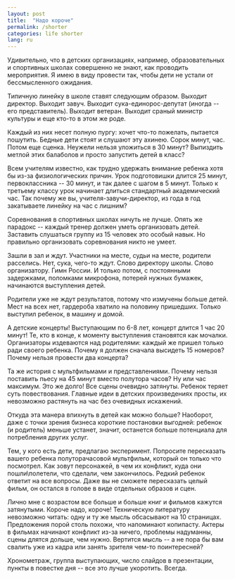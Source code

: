 ```yaml
---
layout: post
title:  "Надо короче"
permalink: /shorter
categories: life shorter
lang: ru
---
```


Удивительно, что в детских организациях, например, образовательных и спортивных
школах совершенно не знают, как проводить мероприятия. Я имею в виду провести
так, чтобы дети не устали от бессмысленного ожидания.

Типичную линейку в школе ставят следующим образом. Выходит директор. Выходит
завуч. Выходит сука-единорос-депутат (иногда -- его представитель). Выходит
ветеран. Выходит сраный министр культуры и еще кто-то в этом же роде.

Каждый из них несет полную пургу: хочет что-то пожелать, пытается
пошутить. Бедные дети стоят и слушают эту ахинею. Сорок минут, час. Потом еще
сценка. Неужели нельзя уложиться в 30 минут? Выпиздить метлой этих балаболов и
просто запустить детей в класс?

Всем учителям известно, как трудно удержать внимание ребенка хотя бы из-за
физиологических причин. Урок подготовишки длится 25 минут, первоклассника -- 30
минут, и так далее с шагом в 5 минут. Только к третьему классу урок начинает
длиться стандартный академический час. Так почему же вы,
учителя-завучи-директор, из года в год закатываете линейку на час с лишним?

Соревнования в спортивных школах ничуть не лучше. Опять же парадокс -- каждый
тренер должен уметь организовать детей. Заставить слушаться группу из 15 человек
это особый навык. Но правильно организовать соревнования никто не умеет.

Зашли в зал и ждут. Участники на месте, судьи на месте, родители расселись. Нет,
сука, чего-то ждут. Слово директору школы. Слово организатору. Гимн России. И
только потом, с постоянными задержками, поломками микрофона, потерей нужных
бумажек, начинаются выступления детей.

Родители уже не ждут результатов, потому что измучены больше детей. Мест на всех
нет, гардероба хватило на половину пришедших. Только выступил ребенок, в машину
и домой.

А детские концерты! Выступающим по 6-8 лет, концерт длится 1 час 20 минут! Те,
кто в конце, к моменту выступления становятся как мочалки. Организаторы
издеваются над родителями: каждый же пришел только ради своего ребенка. Почему я
должен сначала высидеть 15 номеров? Почему нельзя провести два концерта?

Та же история с мультфильмами и представлениями. Почему нельзя поставить пьесу
на 45 минут вместо полутора часов? Ну или час максимум. Это же долго! Все сцены
очевидно затянуты. Ребенок теряет суть повествования. Главные идеи в детских
произведениях просты, их невозможно растянуть на час без очевидных искажений.

Откуда эта манера впихнуть в детей как можно больше? Наоборот, даже с точки
зрения бизнеса короткие постановки выгодней: ребенок (и родитель) меньше
устанет, значит, останется больше потенциала для потребления других услуг.

Тем, у кого есть дети, предлагаю эксперимент. Попросите пересказать вашего
ребенка полуторачасовой мультфильм, который он только что посмотрел. Как зовут
персонажей, в чем их конфликт, куда они пошли\полетели, что сделали, чем
закончилось. Редкий ребенок ответит на все вопросы. Даже вы не сможете
пересказать целый фильм, он остался в голове в виде отдельных образов и сцен.

Лично мне с возрастом все больше и больше книг и фильмов кажутся
затянутыми. Короче надо, короче! Техническую литературу невозможно читать: одну
и ту же мысль обсасывают на 10 страницах. Предложения порой столь похожи, что
напоминают копипасту. Актеры в фильмах начинают конфликт из-за ничего, проблемы
надуманны, сцены длятся дольше, чем нужно. Вертится мысль -- а не пора бы вам
свалить уже из кадра или занять зрителя чем-то поинтересней?

Хронометраж, группа выступающих, число слайдов в презентации, пункты в повестке
дня -- все это лучше укоротить. Всегда.
